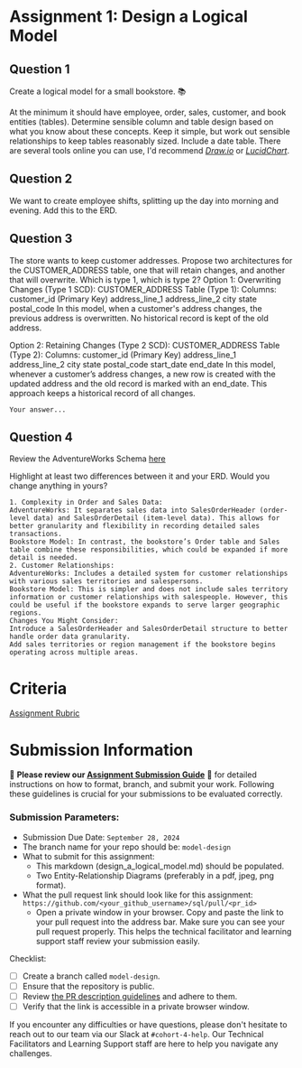 # Assignment 1: Design a Logical Model

## Question 1
Create a logical model for a small bookstore. 📚

At the minimum it should have employee, order, sales, customer, and book entities (tables). Determine sensible column and table design based on what you know about these concepts. Keep it simple, but work out sensible relationships to keep tables reasonably sized. Include a date table. There are several tools online you can use, I'd recommend [_Draw.io_](https://www.drawio.com/) or [_LucidChart_](https://www.lucidchart.com/pages/).

## Question 2
We want to create employee shifts, splitting up the day into morning and evening. Add this to the ERD.

## Question 3
The store wants to keep customer addresses. Propose two architectures for the CUSTOMER_ADDRESS table, one that will retain changes, and another that will overwrite. Which is type 1, which is type 2?
Option 1: Overwriting Changes (Type 1 SCD):
CUSTOMER_ADDRESS Table (Type 1):
Columns:
customer_id (Primary Key)
address_line_1
address_line_2
city
state
postal_code
In this model, when a customer's address changes, the previous address is overwritten. No historical record is kept of the old address.

Option 2: Retaining Changes (Type 2 SCD):
CUSTOMER_ADDRESS Table (Type 2):
Columns:
customer_id (Primary Key)
address_line_1
address_line_2
city
state
postal_code
start_date
end_date
In this model, whenever a customer’s address changes, a new row is created with the updated address and the old record is marked with an end_date. This approach keeps a historical record of all changes.

```
Your answer...
```

## Question 4
Review the AdventureWorks Schema [here](https://i.stack.imgur.com/LMu4W.gif)

Highlight at least two differences between it and your ERD. Would you change anything in yours?
```
1. Complexity in Order and Sales Data:
AdventureWorks: It separates sales data into SalesOrderHeader (order-level data) and SalesOrderDetail (item-level data). This allows for better granularity and flexibility in recording detailed sales transactions.
Bookstore Model: In contrast, the bookstore’s Order table and Sales table combine these responsibilities, which could be expanded if more detail is needed.
2. Customer Relationships:
AdventureWorks: Includes a detailed system for customer relationships with various sales territories and salespersons.
Bookstore Model: This is simpler and does not include sales territory information or customer relationships with salespeople. However, this could be useful if the bookstore expands to serve larger geographic regions.
Changes You Might Consider:
Introduce a SalesOrderHeader and SalesOrderDetail structure to better handle order data granularity.
Add sales territories or region management if the bookstore begins operating across multiple areas.

```

# Criteria

[Assignment Rubric](./assignment_rubric.md)

# Submission Information

🚨 **Please review our [Assignment Submission Guide](https://github.com/UofT-DSI/onboarding/blob/main/onboarding_documents/submissions.md)** 🚨 for detailed instructions on how to format, branch, and submit your work. Following these guidelines is crucial for your submissions to be evaluated correctly.

### Submission Parameters:
* Submission Due Date: `September 28, 2024`
* The branch name for your repo should be: `model-design`
* What to submit for this assignment:
    * This markdown (design_a_logical_model.md) should be populated.
    * Two Entity-Relationship Diagrams (preferably in a pdf, jpeg, png format).
* What the pull request link should look like for this assignment: `https://github.com/<your_github_username>/sql/pull/<pr_id>`
    * Open a private window in your browser. Copy and paste the link to your pull request into the address bar. Make sure you can see your pull request properly. This helps the technical facilitator and learning support staff review your submission easily.

Checklist:
- [ ] Create a branch called `model-design`.
- [ ] Ensure that the repository is public.
- [ ] Review [the PR description guidelines](https://github.com/UofT-DSI/onboarding/blob/main/onboarding_documents/submissions.md#guidelines-for-pull-request-descriptions) and adhere to them.
- [ ] Verify that the link is accessible in a private browser window.

If you encounter any difficulties or have questions, please don't hesitate to reach out to our team via our Slack at `#cohort-4-help`. Our Technical Facilitators and Learning Support staff are here to help you navigate any challenges.

